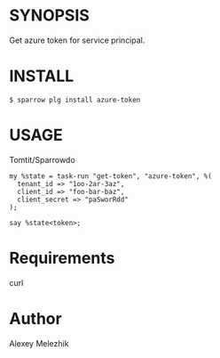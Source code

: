 # SYNOPSIS

Get azure token for service principal.

# INSTALL

    $ sparrow plg install azure-token

# USAGE

Tomtit/Sparrowdo

    my %state = task-run "get-token", "azure-token", %(
      tenant_id => "1oo-2ar-3az",
      client_id => "foo-bar-baz",
      client_secret => "paSworRdd"
    );

    say %state<token>;

# Requirements

curl

# Author

Alexey Melezhik

